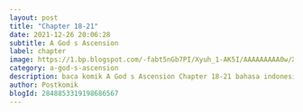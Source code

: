```yaml
---
layout: post 
title: "Chapter 18-21"
date: 2021-12-26 20:06:28
subtitle: A God s Ascension
label: chapter
image: https://1.bp.blogspot.com/-fabt5nGb7PI/Xyuh_1-AK5I/AAAAAAAAA0w/XUuPRIpz05sxIAtlnL1nlluDE2aBgV0_wCLcBGAsYHQ/s72-c/38293.png
category: a-god-s-ascension
description: baca komik A God s Ascension Chapter 18-21 bahasa indonesia 
author: Postkomik
blogId: 2848853319198686567
---
```

